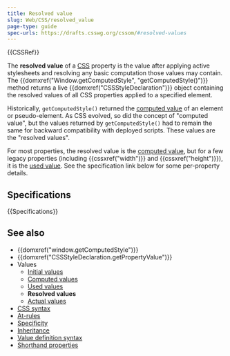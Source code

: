 ```yaml
---
title: Resolved value
slug: Web/CSS/resolved_value
page-type: guide
spec-urls: https://drafts.csswg.org/cssom/#resolved-values
---
```


{{CSSRef}}

The **resolved value** of a [CSS](/en-US/docs/Web/CSS) property is the value after applying active stylesheets and resolving any basic computation those values may contain. The {{domxref("Window.getComputedStyle", "getComputedStyle()")}} method returns a live {{domxref("CSSStyleDeclaration")}} object containing the resolved values of all CSS properties applied to a specified element.

Historically, `getComputedStyle()` returned the [computed value](/en-US/docs/Web/CSS/computed_value) of an element or pseudo-element. As CSS evolved, so did the concept of "computed value", but the values returned by `getComputedStyle()` had to remain the same for backward compatibility with deployed scripts. These values are the "resolved values".

For most properties, the resolved value is the [computed value](/en-US/docs/Web/CSS/computed_value), but for a few legacy properties (including {{cssxref("width")}} and {{cssxref("height")}}), it is the [used value](/en-US/docs/Web/CSS/used_value). See the specification link below for some per-property details.

## Specifications

{{Specifications}}

## See also

- {{domxref("window.getComputedStyle")}}
- {{domxref("CSSStyleDeclaration.getPropertyValue")}}
- Values
  - [Initial values](/en-US/docs/Web/CSS/initial_value)
  - [Computed values](/en-US/docs/Web/CSS/computed_value)
  - [Used values](/en-US/docs/Web/CSS/used_value)
  - **Resolved values**
  - [Actual values](/en-US/docs/Web/CSS/actual_value)
- [CSS syntax](/en-US/docs/Web/CSS/Syntax)
- [At-rules](/en-US/docs/Web/CSS/At-rule)
- [Specificity](/en-US/docs/Web/CSS/Specificity)
- [Inheritance](/en-US/docs/Web/CSS/Inheritance)
- [Value definition syntax](/en-US/docs/Web/CSS/Value_definition_syntax)
- [Shorthand properties](/en-US/docs/Web/CSS/Shorthand_properties)
